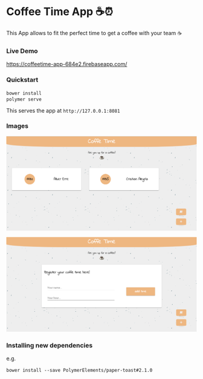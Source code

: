 # Coffee Time App ☕️⏰

This App allows to fit the perfect time to get a coffee with your team ☕️

### Live Demo
https://coffeetime-app-684e2.firebaseapp.com/

### Quickstart

```
bower install
polymer serve
```
This serves the app at `http://127.0.0.1:8081`

### Images

![list-coffeeTime](https://raw.githubusercontent.com/AlberErre/coffeeTime-polymer/master/list-coffeeTime.png)

![register-coffeeTime](https://raw.githubusercontent.com/AlberErre/coffeeTime-polymer/master/register-coffeTime.png)

### Installing new dependencies

e.g.

```
bower install --save PolymerElements/paper-toast#2.1.0
``` 


